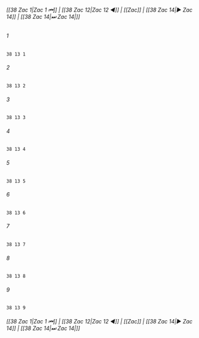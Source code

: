 
###### [[38 Zac 1|Zac 1 ⏮]] | [[38 Zac 12|Zac 12 ◀]] | [[Zac]] | [[38 Zac 14|▶ Zac 14]] | [[38 Zac 14|⏭ Zac 14|]]

###### 1
``` verse
38 13 1 
```
###### 2
``` verse
38 13 2 
```
###### 3
``` verse
38 13 3 
```
###### 4
``` verse
38 13 4 
```
###### 5
``` verse
38 13 5 
```
###### 6
``` verse
38 13 6 
```
###### 7
``` verse
38 13 7 
```
###### 8
``` verse
38 13 8 
```
###### 9
``` verse
38 13 9 
```

###### [[38 Zac 1|Zac 1 ⏮]] | [[38 Zac 12|Zac 12 ◀]] | [[Zac]] | [[38 Zac 14|▶ Zac 14]] | [[38 Zac 14|⏭ Zac 14|]]

